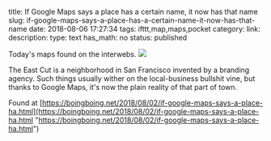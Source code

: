 title: If Google Maps says a place has a certain name, it now has that name
slug: if-google-maps-says-a-place-has-a-certain-name-it-now-has-that-name
date: 2018-08-06 17:27:34
tags: ifttt,map,maps,pocket
category: 
link: 
description: 
type: text
has_math: no
status: published

Today's maps found on the interwebs. ![](http://ifttt.com/images/no_image_card.png)  
  

The East Cut is a neighborhood in San Francisco invented by a branding agency. Such things usually wither on the local-business bullshit vine, but thanks to Google Maps, it's now the plain reality of that part of town.  
  

Found at [https://boingboing.net/2018/08/02/if-google-maps-says-a-place-ha.html](https://boingboing.net/2018/08/02/if-google-maps-says-a-place-ha.html "https://boingboing.net/2018/08/02/if-google-maps-says-a-place-ha.html")



